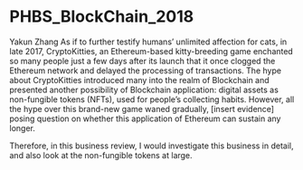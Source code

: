 # PHBS_BlockChain_2018
Yakun Zhang
As if to further testify humans’ unlimited affection for cats, in late 2017, CryptoKitties, an Ethereum-based kitty-breeding game enchanted so many people just a few days after its launch that it once clogged the Ethereum network and delayed the processing of transactions. The hype about CryptoKitties introduced many into the realm of Blockchain and presented another possibility of Blockchain application: digital assets as non-fungible tokens (NFTs), used for people’s collecting habits. However, all the hype over this brand-new game waned gradually, [insert evidence] posing question on whether this application of Ethereum can sustain any longer. 

Therefore, in this business review, I would investigate this business in detail, and also look at the non-fungible tokens at large. 
